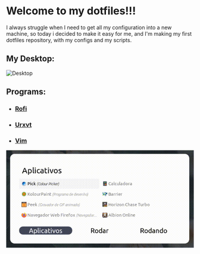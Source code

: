 # Welcome to my dotfiles!!!

I always struggle when I need to get all my configuration into a new machine, so today i decided to make it easy for me, and I'm making my first dotfiles repository, with my configs and my scripts.

## My Desktop:
![Desktop](https://raw.githubusercontent.com/Arthurcn96/dotfiles/master/.images/Desktop.gif)


## Programs:
 - ### [Rofi](https://github.com/davatorium/rofi)
 - ### [Urxvt](https://wiki.archlinux.org/index.php/Rxvt-unicode)
 - ### [Vim](https://github.com/vim/vim)

![rofi](https://raw.githubusercontent.com/Arthurcn96/dotfiles/master/.images/animado.gif)
